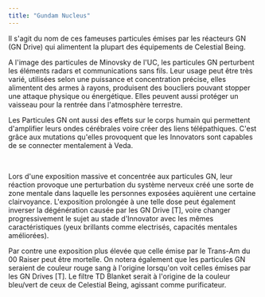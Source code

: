 ```yaml
---
title: "Gundam Nucleus"
---
```


Il s'agit du nom de ces fameuses particules émises par les réacteurs GN (GN Drive) qui alimentent la plupart des équipements de Celestial Being.


A l'image des particules de Minovsky de l'UC, les particules GN perturbent les éléments radars et communications sans fils. Leur usage peut être très varié, utilisées selon une puissance et concentration précise, elles alimentent des armes à rayons, produisent des boucliers pouvant stopper une attaque physique ou énergétique. Elles peuvent aussi protéger un vaisseau pour la rentrée dans l'atmosphère terrestre.


Les Particules GN ont aussi des effets sur le corps humain qui permettent d'amplifier leurs ondes cérébrales voire créer des liens télépathiques. C'est grâce aux mutations qu'elles provoquent que les Innovators sont capables de se connecter mentalement à Veda.


 


Lors d'une exposition massive et concentrée aux particules GN, leur réaction provoque une perturbation du système nerveux créé une sorte de zone mentale dans laquelle les personnes exposées aquièrent une certaine clairvoyance. L'exposition prolongée à une telle dose peut également inverser la dégénération causée par les GN Drive [T], voire changer progressivement le sujet au stade d'Innovator avec les mêmes caractéristiques (yeux brillants comme electrisés, capacités mentales améliorées).


Par contre une exposition plus élevée que celle émise par le Trans-Am du 00 Raiser peut être mortelle. On notera également que les particules GN seraient de couleur rouge sang à l'origine lorsqu'on voit celles émises par les GN Drives [T]. Le filtre TD Blanket serait à l'origine de la couleur bleu/vert de ceux de Celestial Being, agissant comme purificateur.

